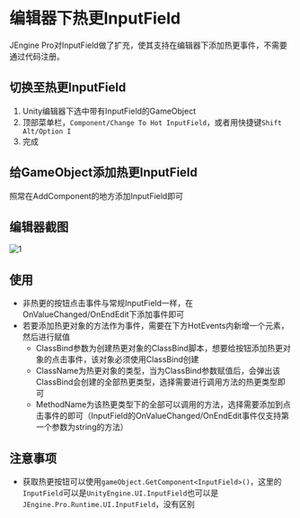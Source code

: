 # 编辑器下热更InputField

JEngine Pro对InputField做了扩充，使其支持在编辑器下添加热更事件，不需要通过代码注册。

## 切换至热更InputField

1. Unity编辑器下选中带有InputField的GameObject
2. 顶部菜单栏，```Component/Change To Hot InputField```，或者用快捷键```Shift Alt/Option I```
3. 完成

## 给GameObject添加热更InputField

照常在AddComponent的地方添加InputField即可



## 编辑器截图

![1](https://s1.ax1x.com/2022/07/16/j4g2Xd.png)

## 使用 

- 非热更的按钮点击事件与常规InputField一样，在OnValueChanged/OnEndEdit下添加事件即可
- 若要添加热更对象的方法作为事件，需要在下方HotEvents内新增一个元素，然后进行赋值
  - ClassBind参数为创建热更对象的ClassBind脚本，想要给按钮添加热更对象的点击事件，该对象必须使用ClassBind创建
  - ClassName为热更对象的类型，当为ClassBind参数赋值后，会弹出该ClassBind会创建的全部热更类型，选择需要进行调用方法的热更类型即可
  - MethodName为该热更类型下的全部可以调用的方法，选择需要添加到点击事件的即可（InputField的OnValueChanged/OnEndEdit事件仅支持第一个参数为string的方法）



## 注意事项

- 获取热更按钮可以使用```gameObject.GetComponent<InputField>()```，这里的```InputField```可以是```UnityEngine.UI.InputField```也可以是```JEngine.Pro.Runtime.UI.InputField```，没有区别